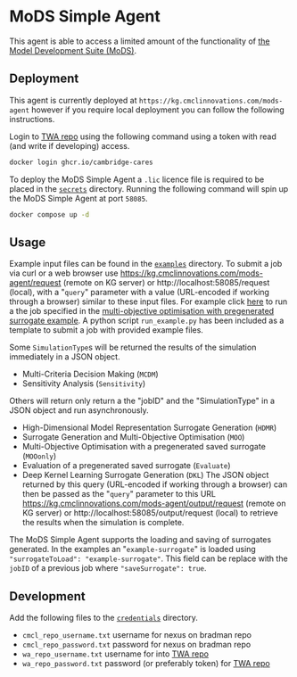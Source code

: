 # MoDS Simple Agent
This agent is able to access a limited amount of the functionality of [the Model Development Suite (MoDS)](https://cmclinnovations.com/solutions/products/mods/). 

## Deployment
This agent is currently deployed at `https://kg.cmclinnovations.com/mods-agent` however if you require local deployment you can follow the following instructions. 

Login to [TWA repo](https://github.com/cambridge-cares/TheWorldAvatar) using the following command using a token with read (and write if developing) access.
```bash
docker login ghcr.io/cambridge-cares
```
To deploy the MoDS Simple Agent a `.lic` licence file is required to be placed in the [`secrets`](./secrets/) directory. 
Running the following command will spin up the MoDS Simple Agent at port `58085`. 
```bash
docker compose up -d
```

## Usage
Example input files can be found in the [`examples`](./examples) directory.
To submit a job via curl or a web browser use https://kg.cmclinnovations.com/mods-agent/request (remote on KG server) or http://localhost:58085/request (local), with a "`query`" parameter with a value (URL-encoded if working through a browser) similar to these input files.
For example click [here](https://kg.cmclinnovations.com/mods-agent/request?query=%7B%22SimulationType%22%3A%22MOOonly%22%2C%22Algorithms%22%3A%5B%7B%22name%22%3A%22algorithm1%22%2C%22type%22%3A%22GenSurrogateAlg%22%2C%22surrogateToLoad%22%3A%22example-surrogate%22%7D%2C%7B%22name%22%3A%22algorithm2%22%2C%22type%22%3A%22MOO%22%2C%22maxNumberOfResults%22%3A10%2C%22variables%22%3A%5B%7B%22name%22%3A%22var1%22%2C%22type%22%3A%22input%22%7D%2C%7B%22name%22%3A%22var2%22%2C%22type%22%3A%22input%22%7D%2C%7B%22name%22%3A%22var3%22%2C%22type%22%3A%22input%22%7D%2C%7B%22name%22%3A%22var4%22%2C%22type%22%3A%22output%22%2C%22objective%22%3A%22Maximise%22%2C%22minimum%22%3A0.5%2C%22weight%22%3A0.5%7D%2C%7B%22name%22%3A%22var5%22%2C%22type%22%3A%22output%22%2C%22objective%22%3A%22Minimise%22%2C%22maximum%22%3A1.5%2C%22weight%22%3A0.1%7D%2C%7B%22name%22%3A%22var6%22%2C%22type%22%3A%22output%22%2C%22objective%22%3A%22Maximise%22%2C%22minimum%22%3A2.5%2C%22weight%22%3A0.7%7D%5D%7D%5D%7D) to run a the job specified in the [multi-objective optimisation with pregenerated surrogate example](./examples/MOOonly.json).
A python script `run_example.py` has been included as a template to submit a job with provided example files.

Some `SimulationType`s will be returned the results of the simulation immediately in a JSON object.
- Multi-Criteria Decision Making (`MCDM`)
- Sensitivity Analysis (`Sensitivity`)

Others will return only return a the "jobID" and the "SimulationType" in a JSON object and run asynchronously.
- High-Dimensional Model Representation Surrogate Generation (`HDMR`)
- Surrogate Generation and Multi-Objective Optimisation (`MOO`)
- Multi-Objective Optimisation with a pregenerated saved surrogate (`MOOonly`)
- Evaluation of a pregenerated saved surrogate (`Evaluate`)
- Deep Kernel Learning Surrogate Generation (`DKL`)
The JSON object returned by this query (URL-encoded if working through a browser) can then be passed as the "`query`" parameter to this URL https://kg.cmclinnovations.com/mods-agent/output/request (remote on KG server) or http://localhost:58085/output/request (local) to retrieve the results when the simulation is complete.

The MoDS Simple Agent supports the loading and saving of surrogates generated.
In the examples an "`example-surrogate`" is loaded using `"surrogateToLoad": "example-surrogate"`. 
This field can be replace with the `jobID` of a previous job where `"saveSurrogate": true`. 

## Development
Add the following files to the [`credentials`](./credentials/) directory.
- `cmcl_repo_username.txt` username for nexus on bradman repo
- `cmcl_repo_password.txt` password for nexus on bradman repo
- `wa_repo_username.txt` username for into [TWA repo](https://github.com/cambridge-cares/TheWorldAvatar)
- `wa_repo_password.txt` password (or preferably token) for [TWA repo](https://github.com/cambridge-cares/TheWorldAvatar)